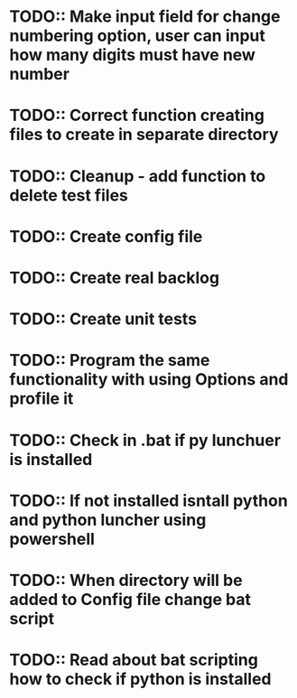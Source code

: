 # TODO:: Make input field for change numbering option, user can input how many digits must have new number
# TODO:: Correct function creating files to create in separate directory
# TODO:: Cleanup - add function to delete test files
# TODO:: Create config file
# TODO:: Create real backlog
# TODO:: Create unit tests
# TODO:: Program the same functionality with using Options and profile it
# TODO:: Check in .bat if py lunchuer is installed
# TODO:: If not installed isntall python and python luncher using powershell
# TODO:: When directory will be added to Config file change bat script
# TODO:: Read about bat scripting how to check if python is installed
